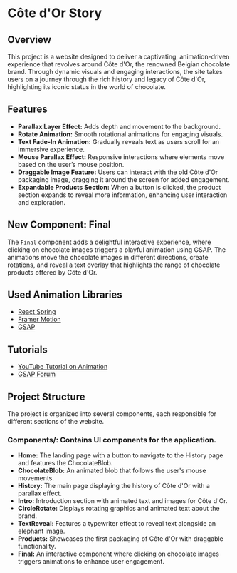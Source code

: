 # Côte d'Or Story

## Overview

This project is a website designed to deliver a captivating, animation-driven experience that revolves around Côte d'Or, the renowned Belgian chocolate brand. Through dynamic visuals and engaging interactions, the site takes users on a journey through the rich history and legacy of Côte d'Or, highlighting its iconic status in the world of chocolate.

## Features

- **Parallax Layer Effect:** Adds depth and movement to the background.
- **Rotate Animation:** Smooth rotational animations for engaging visuals.
- **Text Fade-In Animation:** Gradually reveals text as users scroll for an immersive experience.
- **Mouse Parallax Effect:** Responsive interactions where elements move based on the user’s mouse position.
- **Draggable Image Feature:** Users can interact with the old Côte d'Or packaging image, dragging it around the screen for added engagement.
- **Expandable Products Section:** When a button is clicked, the product section expands to reveal more information, enhancing user interaction and exploration.

## New Component: Final

The `Final` component adds a delightful interactive experience, where clicking on chocolate images triggers a playful animation using GSAP. The animations move the chocolate images in different directions, create rotations, and reveal a text overlay that highlights the range of chocolate products offered by Côte d'Or.

## Used Animation Libraries

- [React Spring](https://www.react-spring.dev/)
- [Framer Motion](https://www.framer.com/motion/)
- [GSAP](https://gsap.com/)

## Tutorials

- [YouTube Tutorial on Animation](https://www.youtube.com/watch?v=ATEPid_7s30&t=27s)
- [GSAP Forum](https://gsap.com/community/forums/topic/23965-animate-based-on-mouse-position/)

## Project Structure

The project is organized into several components, each responsible for different sections of the website. 

### Components/: Contains UI components for the application.

- **Home:** The landing page with a button to navigate to the History page and features the ChocolateBlob.
- **ChocolateBlob:** An animated blob that follows the user's mouse movements.
- **History:** The main page displaying the history of Côte d'Or with a parallax effect.
- **Intro:** Introduction section with animated text and images for Côte d'Or.
- **CircleRotate:** Displays rotating graphics and animated text about the brand.
- **TextReveal:** Features a typewriter effect to reveal text alongside an elephant image.
- **Products:** Showcases the first packaging of Côte d'Or with draggable functionality.
- **Final:** An interactive component where clicking on chocolate images triggers animations to enhance user engagement.
